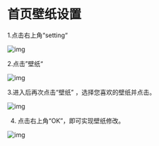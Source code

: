 # 首页壁纸设置

1.点击右上角“setting“

![img](http://images.qicheke.com/FiDIKwAYqUavk9uQ0o8r8MEN8GxV ':size=30%')

2.点击”壁纸“

![img](http://images.qicheke.com/Fnnu8Eop7lz3EugkT3QUCujRDzJU ':size=30%')

3.进入后再次点击“壁纸” ，选择您喜欢的壁纸并点击。

![img](http://images.qicheke.com/FtImTavMsSlG1nsZU46MDK_vRzzP ':size=30%')

4.  点击右上角“OK”，即可实现壁纸修改。
    

![img](http://images.qicheke.com/lucg7kwe887ipB4pqqbOSfxhFOIQ ':size=30%')
